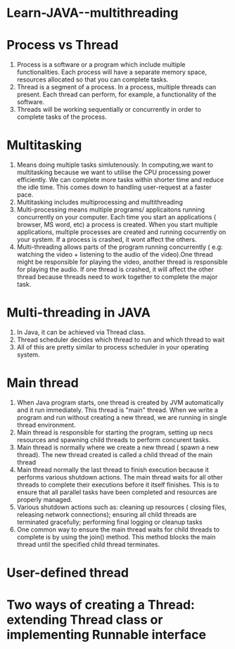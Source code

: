 # Learn-JAVA--multithreading

# Process vs Thread
1. Process is a software or a program which include multiple functionalities. Each process will have a separate memory space, resources allocated so that you can complete tasks. 
2. Thread is a segment of a process. In a process, multiple threads can present. Each thread can perform, for example, a functionality of the software. 
3. Threads will be working sequentially or concurrently in order to complete tasks of the process. 

# Multitasking
1. Means doing multiple tasks simlutenously. In computing,we want to multitasking because we want to utilise the CPU processing power efficiently. We can complete more tasks within shorter time and reduce the idle time. This comes down to handling user-request at a faster pace.
2. Multitasking includes multiprocessing and multithreading
3. Multi-processing means multiple programs/ applicaitons running concurrently on your computer. Each time you start an applications ( browser, MS word, etc) a process is created. When you start multiple applications, multiple processes are created and running cocurrently on your system. If a process is crashed, it wont affect the others. 
4. Multi-threading allows parts of the program running concurrently ( e.g: watching the video + listening to the audio of the video).One thread might be responsible for playing the video, another thread is responsible for playing the audio. If one thread is crashed, it will affect the other thread because threads need to work together to complete the major task.  

# Multi-threading in JAVA 

1. In Java, it can be achieved via Thread class. 
2. Thread scheduler decides which thread to run and which thread to wait
3. All of this are pretty similar to process scheduler in your operating system. 

# Main thread
1. When Java program starts, one thread is created by JVM automatically and it run immediately. This thread is "main" thread. When we write a program and run without creating a new thread, we are running in single thread environment.
2. Main thread is responsible for starting the program, setting up necs resources and spawning child threads to perform concurent tasks.   
3. Main thread is normally where we create a new thread ( spawn a new thread). The new thread created is called a child thread of the main thread
4. Main thread normally the last thread to finish execution because it performs various shutdown actions. The main thread waits for all other threads to complete their executions before it itself finishes. This is to ensure that all parallel tasks have been completed and resources are properly managed. 
5. Various shutdown actions such as: cleaning up resources ( closing files, releasing network connections); ensuring all child threads are terminated gracefully; performing final logging or cleanup tasks
6. One common way to ensure the main thread waits for child threads to complete is by using the join() method. This method blocks the main thread until the specified child thread terminates.

# User-defined thread


# Two ways of creating a Thread: extending Thread class or implementing Runnable interface